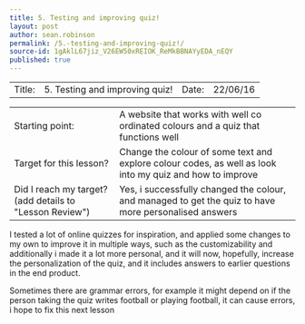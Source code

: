 ```yaml
---
title: 5. Testing and improving quiz!
layout: post
author: sean.robinson
permalink: /5.-testing-and-improving-quiz!/
source-id: 1gAklL67jiz_V26EW50xREIOK_ReMkBBNAYyEDA_nEQY
published: true
---
```

<table>
  <tr>
    <td>Title:  </td>
    <td>5. Testing and improving quiz!</td>
    <td> Date:  </td>
    <td>22/06/16</td>
  </tr>
</table>


<table>
  <tr>
    <td>Starting point:</td>
    <td>A website that works with well co ordinated colours and a quiz that functions well</td>
  </tr>
  <tr>
    <td>Target for this lesson?</td>
    <td>Change the colour of some text and explore colour codes, as well as look into my quiz and how to improve</td>
  </tr>
  <tr>
    <td>Did I reach my target? 
(add details to "Lesson Review")</td>
    <td>Yes, i successfully changed the colour, and managed to get the quiz to have more personalised answers</td>
  </tr>
</table>


I tested a lot of online quizzes for inspiration, and applied some changes to my own to improve it in multiple ways, such as the customizability and additionally i made it a lot more personal, and it will now, hopefully, increase the personalization of the quiz, and it includes answers to earlier questions in the end product.

Sometimes there are grammar errors, for example it might depend on if the person taking the quiz writes football or playing football, it can cause errors, i hope to fix this next lesson

